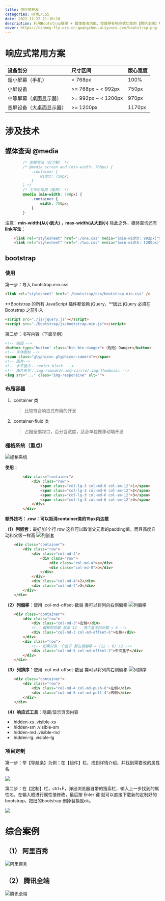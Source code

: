 ```yaml
---
title: 响应式开发
categories: HTML/CSS
date: 2022-11-22 21:10:10
description: 利用Bootstrap框架 + 媒体查询功能，完成带有响应式功能的【腾讯全端】项目
cover: https://csheng-fly.oss-cn-guangzhou.aliyuncs.com/bootstrap.png
---
```


# 响应式常用方案

| 设备划分                 | 尺寸区间            | 版心宽度 |
| :----------------------- | :------------------ | :------- |
| 超小屏幕（手机）         | < 768px             | 100%     |
| 小屏设备                 | >= 768px ~ < 992px  | 750px    |
| 中等屏幕（桌面显示器）   | >= 992px ~ < 1200px | 970px    |
| 宽屏设备（大桌面显示器） | >= 1200px           | 1170px   |

# 涉及技术
## 媒体查询 @media

```css
        /* 完整写法（仅了解） */
        /* @media screen and (min-width: 768px) {
            .container {
                width: 750px;
            }
        } */
        /* 工作中常用（推荐） */
        @media (min-width: 768px) {
            .container {
                width: 750px;
            }
        }
```
注意：**min-width(从小到大) ，max-width(从大到小)**
除此之外，媒体查询还有**link写法**：
```html
    <link rel="stylesheet" href="./one.css" media="(min-width: 992px)">
    <link rel="stylesheet" href="./two.css" media="(min-width: 1200px)">
```

## bootstrap
### 使用
第一步：导入 bootstrap.min.css
```html
<link rel="stylesheet" href="./bootstrap/css/bootstrap.min.css" />
```
**Bootstrap 的所有 JavaScript 插件都依赖 jQuery，**因此 jQuery 必须在 Bootstrap 之前引入
```html
<script src="./js/jquery.js"></script>
<script src="./bootstrap/js/bootstrap.min.js"></script>
```
第二步：书写内容（下面举例）
```html
<!-- 按钮 -->
<button type="button" class="btn btn-danger">（危险）Danger</button>
<!-- 字体图标 -->
<span class="glyphicon glyphicon-camera"></span>
<!-- 图片--> 
<!-- 水平居中：.center-block  -->
<!-- 图片形状：.img-rounded/.img-circle/.img-thumbnail -->
<img src="..." class="img-responsive" alt="">
```
### 布局容器
1. .container 类
    > 比较符合响应式布局的开发

2. .container-fluid 类
    > 占据全部视口，百分百宽度，适合单独做移动端开发

### 栅格系统（重点）
![栅格系统](https://csheng-fly.oss-cn-guangzhou.aliyuncs.com/%E6%A0%85%E6%A0%BC%E7%B3%BB%E7%BB%9F.png)

**使用：**
```html
        <div class="container">
            <div class="row">
                <span class="col-lg-3 col-md-6 col-sm-12">1</span>
                <span class="col-lg-3 col-md-6 col-sm-12">2</span>
                <span class="col-lg-3 col-md-6 col-sm-12">3</span>
                <span class="col-lg-3 col-md-6 col-sm-12">4</span>
            </div>
        </div>
```

**额外技巧：.row：可以抵消container类的15px内边框**

**（1）列嵌套**：最好加1个行 row 这样可以取消父元素的padding值，而且高度自动和父级一样高
![列嵌套](https://csheng-fly.oss-cn-guangzhou.aliyuncs.com/%E5%88%97%E5%B5%8C%E5%A5%97.png)
```html
    <div class="container">
        <div class="row">
            <div class="col-md-4">
                <div class="row">
                    <div class="col-md-4">a</div>
                    <div class="col-md-8">b</div>
                </div>
            </div>
            <div class="col-md-4">2</div>
            <div class="col-md-4">3</div>
        </div>
    </div>
```

**（2）列偏移**：使用 .col-md-offset-数目 类可以将列向右侧偏移
![列偏移](https://csheng-fly.oss-cn-guangzhou.aliyuncs.com/%E5%88%97%E5%81%8F%E7%A7%BB.png)
```html
    <div class="container">
        <div class="row">
            <div class="col-md-3">左侧</div>
            <!-- 偏移的份数 就是 12 - 两个盒子的份数 = 6 -->
            <div class="col-md-3 col-md-offset-6">右侧</div>
        </div>
        <div class="row">
            <!-- 如果只有一个盒子 那么就偏移 = (12 - 8) /2 -->
            <div class="col-md-8 col-md-offset-2">中间盒子</div>
        </div>
    </div>
```

**（3）列排序**：使用 .col-md-offset-数目 类可以将列向右侧偏移
![列排序](https://csheng-fly.oss-cn-guangzhou.aliyuncs.com/%E5%88%97%E6%8E%92%E5%BA%8F.png)
```html
    <div class="container">
        <div class="row">
            <div class="col-md-4 col-md-push-8">左侧</div>
            <div class="col-md-8 col-md-pull-4">右侧</div>
        </div>
    </div>
```

**（4）响应式工具**：隐藏/显示页面内容
- .hidden-xs .visible-xs   
- .hidden-sm .visible-sm
- .hidden-md .visible-md
- .hidden-lg .visible-lg

### 项目定制

第一步：举【导航条】为例：在【组件】栏，找到详情介绍，并找到需要改的属性名

![](https://csheng-fly.oss-cn-guangzhou.aliyuncs.com/%E9%A1%B9%E7%9B%AE%E5%AE%9A%E5%88%B6%EF%BC%88%E4%B8%80%EF%BC%89.png)

第二步：在【定制】栏，ctrl+F，弹出浏览器自带的搜索栏，输入上一步找到的属性名，在输入框进行属性值修改，最后按 Enter 键 就可以直接下载新的定制好的bootstrap，把旧的bootstrap 删掉替换就ok。

![](https://csheng-fly.oss-cn-guangzhou.aliyuncs.com/%E9%A1%B9%E7%9B%AE%E5%AE%9A%E5%88%B6%EF%BC%88%E4%BA%8C%EF%BC%89.png)

# 综合案例
## （1） 阿里百秀
![阿里百秀](https://csheng-fly.oss-cn-guangzhou.aliyuncs.com/%E9%98%BF%E9%87%8C%E7%99%BE%E7%A7%80.png)

## （2） 腾讯全端
![腾讯全端](https://csheng-fly.oss-cn-guangzhou.aliyuncs.com/%E8%85%BE%E8%AE%AF%E5%85%A8%E7%AB%AF.png)